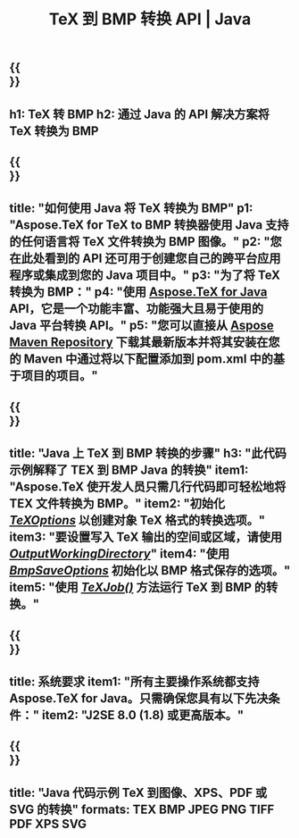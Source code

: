 ﻿---
translation: true
template: /_templates/_conversion-child-java.md
title: TeX 到 BMP 转换 API | Java
description: TeX 到 BMP 的转换功能。将此本地 Java 库集成到您的项目中，或使用跨平台应用程序将 TeX 转换为 BMP。
keywords: tex 到 bmp api java, tex2bmp 集成
url: /java/conversion/tex-to-bmp/
family: tex
platformtag: java
feature: conversion
informat: TEX
outformat: BMP
otherformats: PNG JPEG TIFF PDF XPS SVG
---

{{<section banner>}}
---
h1: TeX 转 BMP
h2: 通过 Java 的 API 解决方案将 TeX 转换为 BMP
---

{{<section overview>}}
---
title: "如何使用 Java 将 TeX 转换为 BMP"
p1: "Aspose.TeX for TeX to BMP 转换器使用 Java 支持的任何语言将 TeX 文件转换为 BMP 图像。"
p2: "您在此处看到的 API 还可用于创建您自己的跨平台应用程序或集成到您的 Java 项目中。"
p3: "为了将 TeX 转换为 BMP："
p4: "使用 [Aspose.TeX for Java](https://products.aspose.com/tex/java) API，它是一个功能丰富、功能强大且易于使用的 Java 平台转换 API。"
p5: "您可以直接从 [Aspose Maven Repository](https://repository.aspose.com/tex/) 下载其最新版本并将其安装在您的 Maven 中通过将以下配置添加到 pom.xml 中的基于项目的项目。"
---

{{<section feature1>}}
---
title: "Java 上 TeX 到 BMP 转换的步骤"
h3: "此代码示例解释了 TEX 到 BMP Java 的转换"
item1: "Aspose.TeX 使开发人员只需几行代码即可轻松地将 TEX 文件转换为 BMP。"
item2: "初始化 [*TeXOptions*](https://reference.aspose.com/tex/java/com.aspose.tex/TeXOptions) 以创建对象 TeX 格式的转换选项。"
item3: "要设置写入 TeX 输出的空间或区域，请使用 [*OutputWorkingDirectory*](https://reference.aspose.com/tex/java/com.aspose.tex/TeXOptions#getOutputWorkingDirectory--)"
item4: "使用 [*BmpSaveOptions*](https://reference.aspose.com/tex/java/com.aspose.tex.rendering/BmpSaveOptions) 初始化以 BMP 格式保存的选项。"
item5: "使用 [*TeXJob()*](https://reference.aspose.com/tex/java/com.aspose.tex/TeXJob) 方法运行 TeX 到 BMP 的转换。"
---

{{<section feature2>}}
---
title: 系统要求
item1: "所有主要操作系统都支持 Aspose.TeX for Java。只需确保您具有以下先决条件："
item2: "J2SE 8.0 (1.8) 或更高版本。"
---

{{<section widget>}}
---
title: "Java 代码示例 TeX 到图像、XPS、PDF 或 SVG 的转换"
formats: TEX BMP JPEG PNG TIFF PDF XPS SVG
---